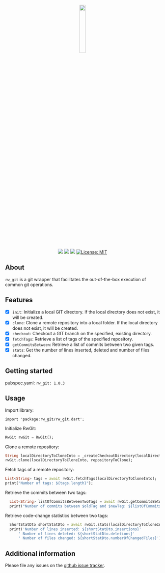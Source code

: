 <p align="center">
  <img src="https://user-images.githubusercontent.com/72696535/226140405-3bd31f1e-8cbb-4506-99db-1f0abce7c3fe.png" style="width: 20%;"/>
</p>
<p align="center">
  <img src="https://github.com/gbrandtio/rw-git/actions/workflows/dart.yml/badge.svg"/>
  <img src="https://github.com/gbrandtio/rw-git/actions/workflows/coverage.yml/badge.svg"/>
  <a href="https://codecov.io/gh/gbrandtio/rw-git" ><img src="https://codecov.io/gh/gbrandtio/rw-git/branch/main/graph/badge.svg?token=ETZPSI51EH"/></a>
  <a href="https://opensource.org/licenses/MIT"><img src="https://img.shields.io/badge/license-MIT-purple.svg" alt="License: MIT"></a>
</p>

## About

`rw_git` is a git wrapper that facilitates the out-of-the-box execution of common git operations.

## Features

- [x] `init`: Initialize a local GIT directory. If the local directory does not exist, it will be created.
- [x] `clone`: Clone a remote repository into a local folder. If the local directory does not exist, it will be created.
- [x] `checkout`: Checkout a GIT branch on the specified, existing directory.
- [x] `fetchTags`: Retrieve a list of tags of the specified repository.
- [x] `getCommitsBetween`: Retrieve a list of commits between two given tags.
- [x] `stats`: Get the number of lines inserted, deleted and number of files changed.

## Getting started

pubspec.yaml:
`rw_git: 1.0.3`

## Usage
Import library:
```
import 'package:rw_git/rw_git.dart';
```

Initialize RwGit:
```dart
RwGit rwGit = RwGit();
```

Clone a remote repository:
```dart
String localDirectoryToCloneInto = _createCheckoutDirectory(localDirectoryName);
rwGit.clone(localDirectoryToCloneInto, repositoryToClone);
```

Fetch tags of a remote repository:
```dart
List<String> tags = await rwGit.fetchTags(localDirectoryToCloneInto);
print("Number of tags: ${tags.length}");
```

Retrieve the commits between two tags:
```dart
  List<String> listOfCommitsBetweenTwoTags = await rwGit.getCommitsBetween(localDirectoryToCloneInto, oldTag, newTag);
  print("Number of commits between $oldTag and $newTag: ${listOfCommitsBetweenTwoTags.length}");
```

Retrieve code-change statistics between two tags:
```dart
  ShortStatDto shortStatDto = await rwGit.stats(localDirectoryToCloneInto, oldTag, newTag);
  print('Number of lines inserted: ${shortStatDto.insertions}'
      ' Number of lines deleted: ${shortStatDto.deletions}'
      ' Number of files changed: ${shortStatDto.numberOfChangedFiles}');
```

## Additional information

Please file any issues on the [github issue tracker](https://github.com/gbrandtio/rw-git/issues).
